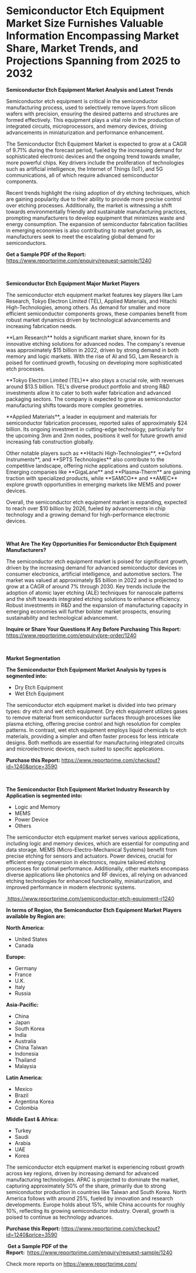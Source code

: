 <p><h1>Semiconductor Etch Equipment Market Size Furnishes Valuable Information Encompassing Market Share, Market Trends, and Projections Spanning from 2025 to 2032</h1></p><p><strong>Semiconductor Etch Equipment Market Analysis and Latest Trends</strong></p>
<p><p>Semiconductor etch equipment is critical in the semiconductor manufacturing process, used to selectively remove layers from silicon wafers with precision, ensuring the desired patterns and structures are formed effectively. This equipment plays a vital role in the production of integrated circuits, microprocessors, and memory devices, driving advancements in miniaturization and performance enhancement.</p><p>The Semiconductor Etch Equipment Market is expected to grow at a CAGR of 9.71% during the forecast period, fueled by the increasing demand for sophisticated electronic devices and the ongoing trend towards smaller, more powerful chips. Key drivers include the proliferation of technologies such as artificial intelligence, the Internet of Things (IoT), and 5G communications, all of which require advanced semiconductor components.</p><p>Recent trends highlight the rising adoption of dry etching techniques, which are gaining popularity due to their ability to provide more precise control over etching processes. Additionally, the market is witnessing a shift towards environmentally friendly and sustainable manufacturing practices, prompting manufacturers to develop equipment that minimizes waste and energy consumption. The expansion of semiconductor fabrication facilities in emerging economies is also contributing to market growth, as manufacturers seek to meet the escalating global demand for semiconductors.</p></p>
<p><strong>Get a Sample PDF of the Report:&nbsp;</strong> <a href="https://www.reportprime.com/enquiry/request-sample/1240?utm_campaign=2796&utm_medium=2&utm_source=Github&utm_content=ia&utm_term=18032025&utm_id=semiconductor-etch-equipment">https://www.reportprime.com/enquiry/request-sample/1240</a></p>
<p>&nbsp;</p>
<p><strong>Semiconductor Etch Equipment Major Market Players</strong></p>
<p><p>The semiconductor etch equipment market features key players like Lam Research, Tokyo Electron Limited (TEL), Applied Materials, and Hitachi High-Technologies, among others. As demand for smaller and more efficient semiconductor components grows, these companies benefit from robust market dynamics driven by technological advancements and increasing fabrication needs.</p><p>**Lam Research** holds a significant market share, known for its innovative etching solutions for advanced nodes. The company's revenue was approximately $15 billion in 2022, driven by strong demand in both memory and logic markets. With the rise of AI and 5G, Lam Research is poised for continued growth, focusing on developing more sophisticated etch processes.</p><p>**Tokyo Electron Limited (TEL)** also plays a crucial role, with revenues around $13.5 billion. TEL's diverse product portfolio and strong R&D investments allow it to cater to both wafer fabrication and advanced packaging sectors. The company is expected to grow as semiconductor manufacturing shifts towards more complex geometries.</p><p>**Applied Materials**, a leader in equipment and materials for semiconductor fabrication processes, reported sales of approximately $24 billion. Its ongoing investment in cutting-edge technology, particularly for the upcoming 3nm and 2nm nodes, positions it well for future growth amid increasing fab construction globally.</p><p>Other notable players such as **Hitachi High-Technologies**, **Oxford Instruments**, and **SPTS Technologies** also contribute to the competitive landscape, offering niche applications and custom solutions. Emerging companies like **GigaLane** and **Plasma-Therm** are gaining traction with specialized products, while **SAMCO** and **AMEC** explore growth opportunities in emerging markets like MEMS and power devices.</p><p>Overall, the semiconductor etch equipment market is expanding, expected to reach over $10 billion by 2026, fueled by advancements in chip technology and a growing demand for high-performance electronic devices.</p></p>
<p>&nbsp;</p>
<p><strong>What Are The Key Opportunities For Semiconductor Etch Equipment Manufacturers?</strong></p>
<p><p>The semiconductor etch equipment market is poised for significant growth, driven by the increasing demand for advanced semiconductor devices in consumer electronics, artificial intelligence, and automotive sectors. The market was valued at approximately $5 billion in 2022 and is projected to grow at a CAGR of around 7% through 2030. Key trends include the adoption of atomic layer etching (ALE) techniques for nanoscale patterns and the shift towards integrated etching solutions to enhance efficiency. Robust investments in R&D and the expansion of manufacturing capacity in emerging economies will further bolster market prospects, ensuring sustainability and technological advancement.</p></p>
<p><strong>Inquire or Share Your Questions If Any Before Purchasing This Report:</strong> <a href="https://www.reportprime.com/enquiry/pre-order/1240?utm_campaign=2796&utm_medium=2&utm_source=Github&utm_content=ia&utm_term=18032025&utm_id=semiconductor-etch-equipment">https://www.reportprime.com/enquiry/pre-order/1240</a></p>
<p>&nbsp;</p>
<p><strong>Market Segmentation</strong></p>
<p><strong>The Semiconductor Etch Equipment Market Analysis by types is segmented into:</strong></p>
<p><ul><li>Dry Etch Equipment</li><li>Wet Etch Equipment</li></ul></p>
<p><p>The semiconductor etch equipment market is divided into two primary types: dry etch and wet etch equipment. Dry etch equipment utilizes gases to remove material from semiconductor surfaces through processes like plasma etching, offering precise control and high resolution for complex patterns. In contrast, wet etch equipment employs liquid chemicals to etch materials, providing a simpler and often faster process for less intricate designs. Both methods are essential for manufacturing integrated circuits and microelectronic devices, each suited to specific applications.</p></p>
<p><strong>Purchase this Report:&nbsp;</strong><a href="https://www.reportprime.com/checkout?id=1240&price=3590&utm_campaign=2796&utm_medium=2&utm_source=Github&utm_content=ia&utm_term=18032025&utm_id=semiconductor-etch-equipment">https://www.reportprime.com/checkout?id=1240&price=3590</a></p>
<p>&nbsp;</p>
<p><strong>The Semiconductor Etch Equipment Market Industry Research by Application is segmented into:</strong></p>
<p><ul><li>Logic and Memory</li><li>MEMS</li><li>Power Device</li><li>Others</li></ul></p>
<p><p>The semiconductor etch equipment market serves various applications, including logic and memory devices, which are essential for computing and data storage. MEMS (Micro-Electro-Mechanical Systems) benefit from precise etching for sensors and actuators. Power devices, crucial for efficient energy conversion in electronics, require tailored etching processes for optimal performance. Additionally, other markets encompass diverse applications like photonics and RF devices, all relying on advanced etching technologies for enhanced functionality, miniaturization, and improved performance in modern electronic systems.</p></p>
<p><a href="https://www.reportprime.com/semiconductor-etch-equipment-r1240?utm_campaign=2796&utm_medium=2&utm_source=Github&utm_content=ia&utm_term=18032025&utm_id=semiconductor-etch-equipment">&nbsp;https://www.reportprime.com/semiconductor-etch-equipment-r1240</a></p>
<p><strong>In terms of Region, the Semiconductor Etch Equipment Market Players available by Region are:</strong></p>
<p>
    <p> <strong> North America: </strong>
        <ul>
            <li>United States</li>
            <li>Canada</li>
        </ul>
        </p> 
    <p> <strong> Europe: </strong>
        <ul>
            <li>Germany</li>
            <li>France</li>
            <li>U.K.</li>
            <li>Italy</li>
            <li>Russia</li>
        </ul>
        </p> 
    <p> <strong> Asia-Pacific: </strong>
        <ul>
            <li>China</li>
            <li>Japan</li>
            <li>South Korea</li>
            <li>India</li>
            <li>Australia</li>
            <li>China Taiwan</li>
            <li>Indonesia</li>
            <li>Thailand</li>
            <li>Malaysia</li>
        </ul>
        </p> 
    <p> <strong> Latin America: </strong>
        <ul>
            <li>Mexico</li>
            <li>Brazil</li>
            <li>Argentina Korea</li>
            <li>Colombia</li>
        </ul>
        </p> 
    <p> <strong> Middle East & Africa: </strong>
        <ul>
            <li>Turkey</li>
            <li>Saudi</li>
            <li>Arabia</li>
            <li>UAE</li>
            <li>Korea</li>
        </ul>
    </p>
    </p>
<p><p>The semiconductor etch equipment market is experiencing robust growth across key regions, driven by increasing demand for advanced manufacturing technologies. APAC is projected to dominate the market, capturing approximately 50% of the share, primarily due to strong semiconductor production in countries like Taiwan and South Korea. North America follows with around 25%, fueled by innovation and research developments. Europe holds about 15%, while China accounts for roughly 10%, reflecting its growing semiconductor industry. Overall, growth is poised to continue as technology advances.</p></p>
<p><strong>Purchase this Report: </strong><a href="https://www.reportprime.com/checkout?id=1240&price=3590&utm_campaign=2796&utm_medium=2&utm_source=Github&utm_content=ia&utm_term=18032025&utm_id=semiconductor-etch-equipment">https://www.reportprime.com/checkout?id=1240&price=3590</a></p>
<p>&nbsp;<strong>Get a Sample PDF of the Report:&nbsp;&nbsp;</strong><a href="https://www.reportprime.com/enquiry/request-sample/1240?utm_campaign=2796&utm_medium=2&utm_source=Github&utm_content=ia&utm_term=18032025&utm_id=semiconductor-etch-equipment">https://www.reportprime.com/enquiry/request-sample/1240</a></p>
<p><strong></strong></p>
<p>Check more reports on <a href="https://www.reportprime.com/?utm_campaign=2796&utm_medium=2&utm_source=Github&utm_content=ia&utm_term=18032025&utm_id=semiconductor-etch-equipment">https://www.reportprime.com/</a></p>